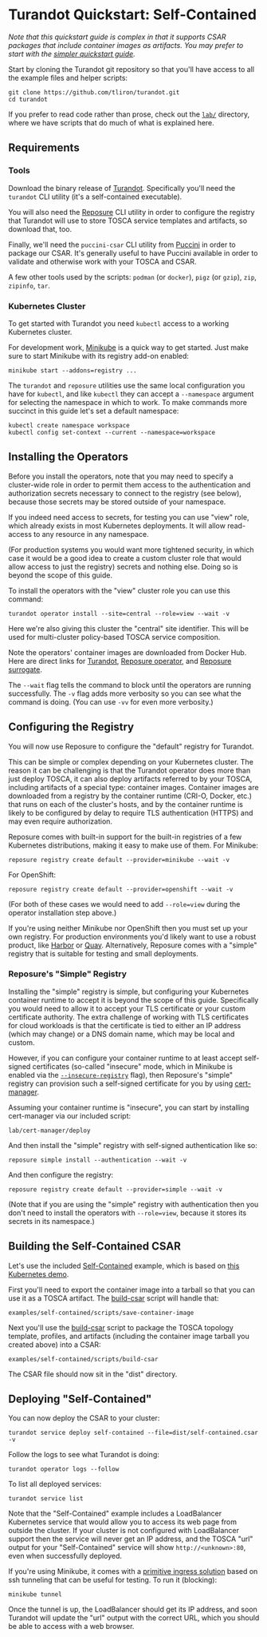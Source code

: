 Turandot Quickstart: Self-Contained
===================================

*Note that this quickstart guide is complex in that it supports CSAR packages that include
container images as artifacts. You may prefer to start with the
[simpler quickstart guide](QUICKSTART.md).*

Start by cloning the Turandot git repository so that you'll have access to all the example
files and helper scripts:

    git clone https://github.com/tliron/turandot.git
    cd turandot

If you prefer to read code rather than prose, check out the [`lab/`](lab/) directory,
where we have scripts that do much of what is explained here.

Requirements
------------

### Tools

Download the binary release of [Turandot](https://github.com/tliron/turandot/releases).
Specifically you'll need the `turandot` CLI utility (it's a self-contained executable).

You will also need the [Reposure](https://reposure.puccini.cloud/) CLI utility in
order to configure the registry that Turandot will use to store TOSCA service templates
and artifacts, so download that, too.

Finally, we'll need the `puccini-csar` CLI utility from [Puccini](https://puccini.cloud/)
in order to package our CSAR. It's generally useful to have Puccini available in
order to validate and otherwise work with your TOSCA and CSAR.

A few other tools used by the scripts: `podman` (or `docker`), `pigz` (or `gzip`),
`zip`, `zipinfo`, `tar`.

### Kubernetes Cluster

To get started with Turandot you need `kubectl` access to a working Kubernetes
cluster.

For development work, [Minikube](https://minikube.sigs.k8s.io/docs/) is a quick way
to get started. Just make sure to start Minikube with its registry add-on enabled:

    minikube start --addons=registry ...

The `turandot` and `reposure` utilities use the same local configuration you have for
`kubectl`, and like `kubectl` they can accept a `--namespace` argument for selecting
the namespace in which to work. To make commands more succinct in this guide let's set a
default namespace:

    kubectl create namespace workspace
    kubectl config set-context --current --namespace=workspace

Installing the Operators
------------------------

Before you install the operators, note that you may need to specify a cluster-wide role
in order to permit them access to the authentication and authorization secrets necessary
to connect to the registry (see below), because those secrets may be stored outside of
your namespace.

If you indeed need access to secrets, for testing you can use "view" role, which already
exists in most Kubernetes deployments. It will allow read-access to any resource in any
namespace.

(For production systems you would want more tightened security, in which case it would
be a good idea to create a custom cluster role that would allow access to just the registry)
secrets and nothing else. Doing so is beyond the scope of this guide.

To install the operators with the "view" cluster role you can use this command:

    turandot operator install --site=central --role=view --wait -v

Here we're also giving this cluster the "central" site identifier. This will be used
for multi-cluster policy-based TOSCA service composition.

Note the operators' container images are downloaded from Docker Hub. Here are
direct links for [Turandot](https://hub.docker.com/r/tliron/turandot-operator),
[Reposure operator](https://hub.docker.com/r/tliron/reposure-operator), and
[Reposure surrogate](https://hub.docker.com/r/tliron/reposure-surrogate).

The `--wait` flag tells the command to block until the operators are running
successfully. The `-v` flag adds more verbosity so you can see what the command is
doing. (You can use `-vv` for even more verbosity.)

Configuring the Registry
------------------------

You will now use Reposure to configure the "default" registry for Turandot. 

This can be simple or complex depending on your Kubernetes cluster. The reason it can be
challenging is that the Turandot operator does more than just deploy TOSCA, it can also deploy
artifacts referred to by your TOSCA, including artifacts of a special type: container images.
Container images are downloaded from a registry by the container runtime (CRI-O, Docker, etc.)
that runs on each of the cluster's hosts, and by the container runtime is likely to be configured
by delay to require TLS authentication (HTTPS) and may even require authorization.

Reposure comes with built-in support for the built-in registries of a few Kubernetes
distributions, making it easy to make use of them. For Minikube:

    reposure registry create default --provider=minikube --wait -v

For OpenShift:

    reposure registry create default --provider=openshift --wait -v

(For both of these cases we would need to add `--role=view` during the operator
installation step above.)

If you're using neither Minikube nor OpenShift then you must set up your own registry.
For production environments you'd likely want to use a robust product, like
[Harbor](https://goharbor.io/) or [Quay](https://www.projectquay.io/).
Alternatively, Reposure comes with a "simple" registry that is suitable for testing and
small deployments.

### Reposure's "Simple" Registry

Installing the "simple" registry is simple, but configuring your Kubernetes container
runtime to accept it is beyond the scope of this guide. Specifically you would need to
allow it to accept your TLS certificate or your custom certificate authority. The extra
challenge of working with TLS certificates for cloud workloads is that the certificate
is tied to either an IP address (which may change) or a DNS domain name, which may be
local and custom.

However, if you can configure your container runtime to at least accept self-signed
certificates (so-called "insecure" mode, which in Minikube is enabled via the
[`--insecure-registry`](https://minikube.sigs.k8s.io/docs/handbook/registry/) flag),
then Reposure's "simple" registry can provision such a self-signed certificate for you
by using [cert-manager](https://github.com/jetstack/cert-manager).

Assuming your container runtime is "insecure", you can start by installing cert-manager
via our included script:

    lab/cert-manager/deploy

And then install the "simple" registry with self-signed authentication like so:

    reposure simple install --authentication --wait -v

And then configure the registry:

    reposure registry create default --provider=simple --wait -v

(Note that if you are using the "simple" registry with authentication then you don't
need to install the operators with `--role=view`, because it stores its secrets in
its namespace.)

Building the Self-Contained CSAR
--------------------------------

Let's use the included [Self-Contained](examples/self-contained/) example, which is based on
[this Kubernetes demo](https://github.com/paulbouwer/hello-kubernetes).

First you'll need to export the container image into a tarball so that you can use it as
a TOSCA artifact. The
[build-csar](examples/self-contained/scripts/save-container-image) script will handle that:

    examples/self-contained/scripts/save-container-image

Next you'll use the [build-csar](examples/self-contained/scripts/build-csar) script to package
the TOSCA topology template, profiles, and artifacts (including the container image
tarball you created above) into a CSAR:

    examples/self-contained/scripts/build-csar

The CSAR file should now sit in the "dist" directory.

Deploying "Self-Contained"
--------------------------

You can now deploy the CSAR to your cluster:

    turandot service deploy self-contained --file=dist/self-contained.csar -v

Follow the logs to see what Turandot is doing:

    turandot operator logs --follow

To list all deployed services:

    turandot service list

Note that the "Self-Contained" example includes a LoadBalancer Kubernetes service that would
allow you to access its web page from outside the cluster. If your cluster is not configured
with LoadBalancer support then the service will never get an IP address, and the TOSCA "url"
output for your "Self-Contained" service will show `http://<unknown>:80`, even when successfully
deployed.

If you're using Minikube, it comes with a
[primitive ingress solution](https://minikube.sigs.k8s.io/docs/commands/tunnel/) based on ssh
tunneling that can be useful for testing. To run it (blocking):

    minikube tunnel

Once the tunnel is up, the LoadBalancer should get its IP address, and soon Turandot will
update the "url" output with the correct URL, which you should be able to access with a
web browser.
